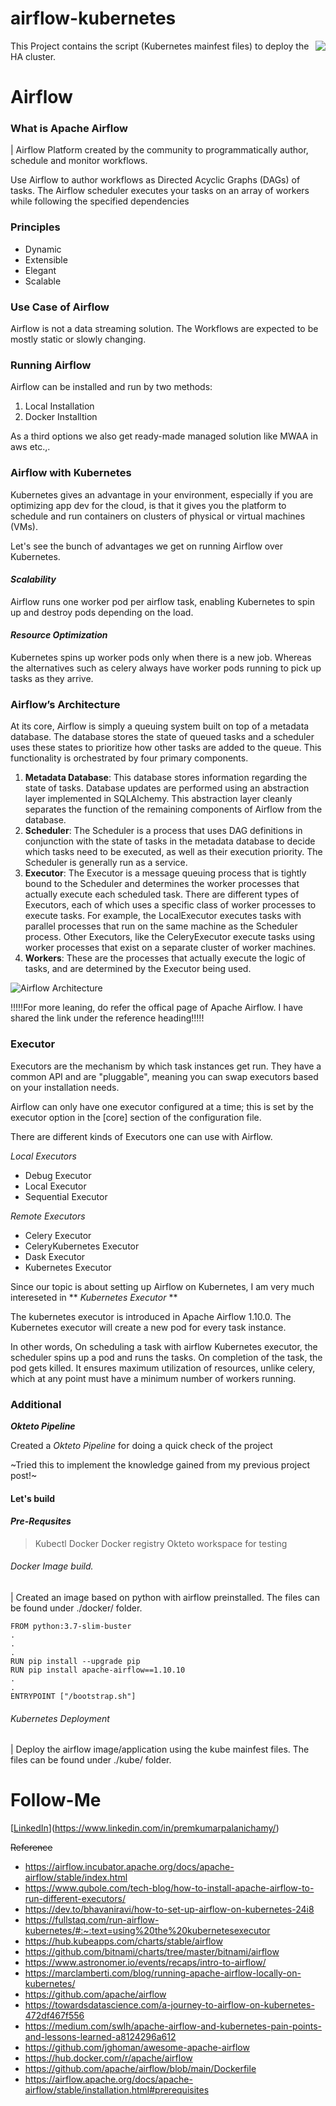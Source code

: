 # airflow-kubernetes
[<img src="./docs/images/airflow-logo.png" align="right">](https://airflow.apache.org/)
This Project contains the script (Kubernetes mainfest files) to deploy the HA cluster.

# **Airflow**

### **What is Apache Airflow**

| Airflow Platform created by the community to programmatically author, schedule and monitor workflows.

Use Airflow to author workflows as Directed Acyclic Graphs (DAGs) of tasks. The Airflow scheduler executes your tasks on an array of workers while following the specified dependencies

### **Principles**

* Dynamic
* Extensible
* Elegant
* Scalable

### **Use Case of Airflow**

Airflow is not a data streaming solution. The Workflows are expected to be mostly static or slowly changing.

### **Running Airflow**

Airflow can be installed and run by two methods:
1. Local Installation
2. Docker Installtion

As a third options we also get ready-made managed solution like MWAA in aws etc.,.

### **Airflow with Kubernetes**

Kubernetes gives an advantage in your environment, especially if you are optimizing app dev for the cloud, is that it gives you the platform to schedule and run containers on clusters of physical or virtual machines (VMs).

Let's see the bunch of advantages we get on running Airflow over Kubernetes.

#### _Scalability_

Airflow runs one worker pod per airflow task, enabling Kubernetes to spin up and destroy pods depending on the load.

#### _Resource Optimization_

Kubernetes spins up worker pods only when there is a new job. Whereas the alternatives such as celery always have worker pods running to pick up tasks as they arrive.

### __Airflow’s Architecture__

At its core, Airflow is simply a queuing system built on top of a metadata database. The database stores the state of queued tasks and a scheduler uses these states to prioritize how other tasks are added to the queue. This functionality is orchestrated by four primary components.

1. __Metadata Database__: This database stores information regarding the state of tasks. Database updates are performed using an abstraction layer implemented in SQLAlchemy. This abstraction layer cleanly separates the function of the remaining components of Airflow from the database.
2. __Scheduler__: The Scheduler is a process that uses DAG definitions in conjunction with the state of tasks in the metadata database to decide which tasks need to be executed, as well as their execution priority. The Scheduler is generally run as a service.
3. __Executor__: The Executor is a message queuing process that is tightly bound to the Scheduler and determines the worker processes that actually execute each scheduled task. There are different types of Executors, each of which uses a specific class of worker processes to execute tasks. For example, the LocalExecutor executes tasks with parallel processes that run on the same machine as the Scheduler process. Other Executors, like the CeleryExecutor execute tasks using worker processes that exist on a separate cluster of worker machines.
4. __Workers__: These are the processes that actually execute the logic of tasks, and are determined by the Executor being used.

![Airflow Architecture](./docs/images/Airflow-Arch.png)

\!!!!!For more leaning, do refer the offical page of Apache Airflow. I have shared the link under the reference heading\!!!!!

### Executor

Executors are the mechanism by which task instances get run. They have a common API and are "pluggable", meaning you can swap executors based on your installation needs.

Airflow can only have one executor configured at a time; this is set by the executor option in the [core] section of the configuration file.

There are different kinds of Executors one can use with Airflow.

_Local Executors_

* Debug Executor
* Local Executor
* Sequential Executor

_Remote Executors_

* Celery Executor
* CeleryKubernetes Executor
* Dask Executor
* Kubernetes Executor

Since our topic is about setting up Airflow on Kubernetes, I am very much intereseted in ** _Kubernetes Executor_ **

The kubernetes executor is introduced in Apache Airflow 1.10.0. The Kubernetes executor will create a new pod for every task instance.

In other words, On scheduling a task with airflow Kubernetes executor, the scheduler spins up a pod and runs the tasks. On completion of the task, the pod gets killed. It ensures maximum utilization of resources, unlike celery, which at any point must have a minimum number of workers running.



### Additional

**_Okteto Pipeline_** 

Created a _Okteto Pipeline_ for doing a quick check of the project

~Tried this to implement the knowledge gained from my previous project post!~

#### Let's build

#### *Pre-Requsites*

> Kubectl
> Docker
> Docker registry
> Okteto workspace for testing

###### Docker Image build.

| Created an image based on python with airflow preinstalled. The files can be found under ./docker/ folder.

```
FROM python:3.7-slim-buster
.
.
.
RUN pip install --upgrade pip
RUN pip install apache-airflow==1.10.10
.
.
ENTRYPOINT ["/bootstrap.sh"]
```

###### Kubernetes Deployment

| Deploy the airflow image/application using the kube mainfest files. The files can be found under ./kube/ folder.


# Follow-Me

[[LinkedIn](https://www.google.com/imgres?imgurl=https%3A%2F%2Fwww.fondsenwerving.nl%2Fl%2Flibrary%2Fdownload%2Furn%3Auuid%3Af739722d-f5d5-4627-9d58-84303afaf38b%2Fontwerp%2Bzonder%2Btitel%2B%25283%2529.png%3FscaleType%3D6%26width%3D1520%26height%3D940&imgrefurl=https%3A%2F%2Fwww.fondsenwerving.nl%2Fnieuws%2Fbericht%2F2020%2F02%2F20%2FFundraiser-Online-onderzoekt-hoe-goede-doelen-het-op-LinkedIn-doen&tbnid=Ojh7HM67GcOXXM&vet=12ahUKEwjl_PvJg_zwAhXENuwKHUFIC0QQMygAegUIARDRAQ..i&docid=9bbljc1E86ov1M&w=1520&h=940&q=linkedin&ved=2ahUKEwjl_PvJg_zwAhXENuwKHUFIC0QQMygAegUIARDRAQ)](https://www.linkedin.com/in/premkumarpalanichamy/)

~~Reference~~
- https://airflow.incubator.apache.org/docs/apache-airflow/stable/index.html
- https://www.qubole.com/tech-blog/how-to-install-apache-airflow-to-run-different-executors/
- https://dev.to/bhavaniravi/how-to-set-up-airflow-on-kubernetes-24i8
- https://fullstaq.com/run-airflow-kubernetes/#:~:text=using%20the%20kubernetesexecutor
- https://hub.kubeapps.com/charts/stable/airflow
- https://github.com/bitnami/charts/tree/master/bitnami/airflow
- https://www.astronomer.io/events/recaps/intro-to-airflow/
- https://marclamberti.com/blog/running-apache-airflow-locally-on-kubernetes/
- https://github.com/apache/airflow
- https://towardsdatascience.com/a-journey-to-airflow-on-kubernetes-472df467f556
- https://medium.com/swlh/apache-airflow-and-kubernetes-pain-points-and-lessons-learned-a8124296a612
- https://github.com/jghoman/awesome-apache-airflow
- https://hub.docker.com/r/apache/airflow
- https://github.com/apache/airflow/blob/main/Dockerfile
- https://airflow.apache.org/docs/apache-airflow/stable/installation.html#prerequisites